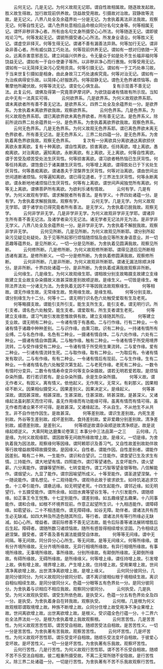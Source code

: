 <!-- { "loadSidebar": true } -->
　　云何无记。几是无记。为何义故观无记耶。谓自性故相属故。随逐故发起故。胜义故生得故。加行故现前供养故。饶益故受用故。引摄故对治故。寂静故等流故。是无记义。八界八处全及余蕴界处一分是无记。为舍执着离法非法我故。观察无记。何等自性无记。谓八色界处意相应品命根众同分名句文身等。何等相属无记。谓怀非秽非净心者。所有由名句文身所摄受心心所法。何等随逐无记。谓即彼戏论习气。何等发起无记。谓彼所摄受诸心心所法。所发身业语业。何等胜义无记。谓虚空非择灭。何等生得无记。谓诸不善有漏善法异熟。何等加行无记。谓非染非善心者。所有威仪路工巧处法。何等现前供养无记。谓如有一想对归依随一天众。远离杀害意邪恶见。建立祠庙兴供养业。令无量众于如是处不生长福非福何等饶益无记。谓如有一于自仆使妻子等所。以非秽非净心而行惠施。何等受用无记。谓如有一以无简择无染污心受用资具。何等引摄无记。谓如有一于工巧处串习故。于当来世复引摄如是相身。由此身故习工巧处速疾究竟。何等对治无记。谓如有一为治疾病得安乐故。以简择心好服医药。何等寂静无记。谓色无色界诸烦恼等。由奢摩他所藏伏故。何等等流无记。谓变化心俱生品。
　　复有示现善不善无记法。此复云何。谓佛及得第一究竟菩萨摩诃萨。为欲饶益诸有情故有所示现。当知此中无有一法真实可得。
　　云何欲界系。几是欲界系。为何义故观欲界系耶。谓未离欲者所有善不善无记法。是欲界系义。四界二处全及余蕴界处一分。是欲界系。为舍执着未离欲界欲我故。观察欲界系。
　　云何色界系。几是色界系。为何义故观色界系耶。谓已离欲界欲未离色界欲者。所有善无记法。是色界系义。除前所说四界二处余蕴界处一分。是色界系。为舍执着离欲界欲我故。观察色界系。
　　云何无色界系。几是无色界系。为何义故观无色界系耶。谓已离色界欲未离无色界欲者。所有善无记法。是无色界系义。三界二处四蕴一分。是无色界系。为舍执着离色界欲我故。观察无色界系。
　　复次有一分离欲具分离欲通达离欲损伏离欲永害离欲。复有十种离欲。谓自性离欲。损害离欲。任持离欲。增上离欲。愚痴离欲。对治离欲。遍知离欲。永断离欲。有上离欲。无上离欲。何等自性离欲。谓于苦受及顺苦受处法生厌背性。何等损害离欲。谓习欲者畅热恼已生厌背性。何等任持离欲。谓饱食已于诸美膳生厌背性。何等增上离欲。谓得胜处已于下劣处生厌背性。何等愚痴离欲。谓诸愚夫于涅槃界生厌背性。何等对治离欲。谓由世间出世间道断诸烦恼。何等遍知离欲。谓已得见道者。于三界法生厌背性。何等永断离欲。谓永断地地诸烦恼已生厌背性。何等有上离欲。谓世间声闻独觉所有离欲。何等无上离欲。谓佛菩萨所有离欲。为欲利乐诸有情故。
　　云何有学。几是有学。为何义故观有学耶。谓求解脱者所有善法。是有学义。十界四处诸蕴一分。是有学。为舍执着求解脱我故。观察有学。
　　云何无学。几是无学。为何义故观无学耶。谓于诸学处已得究竟者所有善法。是无学义。为舍执着已脱我故。观察无学。
　　云何非学非无学。几是非学非无学。为何义故观非学非无学耶。谓诸异生所有善不善无记法。及诸学者染污无记法。诸无学者无记法并无为法。是非学非无学义。八界八处全及余蕴界处一分。是非学非无学。为舍执着不解脱我故。观察非学非无学。
　　云何见所断。几是见所断。为何义故观见所断耶。谓分别所起染污见疑见处疑处。及于见等所起邪行烦恼随烦恼及由见等所发身语意业。并一切恶趣等蕴界处。是见所断义。一切一分是见所断。为舍执着见圆满我故。观察见所断。
　　云何修所断。几是修所断。为何义故观修所断耶。谓得见道后见所断相违诸有漏法。是修所断义。一切一分是修所断。为舍执着修圆满我故。观察修所断。
　　云何非所断。几是非所断。为何义故观非所断耶。谓诸无漏法除顺决择分。是非所断。十界四处诸蕴一分。是非所断。为舍执着成满我故观察非所断。
　　云何缘生。几是缘生。为何义故观缘生耶。谓相故分别支故略摄支故建立支缘故建立支业故支杂染摄故义故甚深故差别故顺逆故。是缘生义。一切皆是缘生。唯除法界法处一分诸无为法。为舍执着无因不平等因我法故观察缘生。
　　何等相故。谓无作缘生故。无常缘生故。势用缘生故。是缘生相。
　　何等分别支故。谓分别缘生为十二分。何等十二。谓无明行识名色六处触受爱取有生及老死。
　　何等略摄支故。谓能引支所引支。能生支所生支。能引支者。谓无明行识。所引支者。谓名色六处触受。能生支者。谓爱取有。所生支者谓生老死。
　　何等建立支缘故。谓习气故引发故思惟故俱有故。建立支缘随其所应。
　　何等建立支业故。谓无明有二种业。一令诸有情于有愚痴。二与行作缘。行有二种业。一令诸有情于诸趣中种种差别。二与识作缘。由熏习故。识有二种业。一持诸有情所有业缚。二与名色作缘。名色有二种业。一摄诸有情自体。二与六处作缘。六处有二种业。一摄诸有情自体圆满。二与触作缘。触有二种业。一令诸有情于所受用境界流转。二与受作缘受有二种业。一令诸有情于所受用生果流转。二与爱作缘。爱有二种业。一引诸有情流转生死。二与取作缘。取有二种业。一为取后有。令诸有情发有取识。二与有作缘。有有二种业。一令诸有情后有现前。二与生作缘。生有二种业。一令诸有情名色六处触受次第生起。二与老死作缘。老死有二种业。一数令有情时分变异。二数令有情寿命变异何等支杂染摄故。谓若无明若爱若取。是烦恼杂染所摄。若行若识若有。是业杂染所摄。余是生杂染所摄。
　　何等义故。谓无作者义。有因义。离有情义。依他起义。无作用义。无常义。有刹那义。因果相续不断义。因果相似摄受义。因果差别义。因果决定义。是缘起义。
　　何等甚深故。谓因甚深故。相甚深故。生甚深故。住甚深故。转甚深故。是甚深义。又诸缘起法虽刹那灭而住可得。虽无作用缘而有功能缘可得。虽离有情而有情可得。虽无作者而诸业果不坏可得。是故甚深。又诸缘起法。不从自生。不从他生不从共生。非不自作他作因生。是故甚深。
　　何等差别故。谓识生差别故。内死生差别故。外谷等生差别故。成坏差别故。食持差别故。爱非爱趣分别差别故。清净差别故。威德差别故。是差别义。
　　何等顺逆故谓杂染顺逆故清净顺逆。故是说缘起顺逆义。
大乘阿毗达磨集论卷第三
本事分中三法品第一之三
　　云何缘。几是缘。为何义故观缘耶。谓因故等无间故所缘故增上故。是缘义。一切是缘。为舍执着我为因法故。观察缘何等因缘。谓阿赖耶识及善习气。又自性故差别故助伴故等行故增益故障碍故摄受故。是因缘义。自性者。谓能作因。自性差别者。谓能作因差别。略有二十种。一生能作。谓识和合望识。二住能作。谓食望已生及求生有情。三持能作。谓大地望有情。四照能作。谓灯等望诸色。五变坏能作。谓火望薪。六分离能作。谓镰等望所断。七转变能作。谓工巧智等望金银等物。八信解能作。谓烟望火。九显了能作。谓宗因喻望所成义。十等至能作。谓圣道望涅槃。十一随说能作。谓名想见。十二观待能作。谓观待此故于彼求欲生。如待饥渴追求饮食。十三牵引能作。谓悬远缘。如无明望老死。十四生起能作。谓邻近缘。如无明望行。十五摄受能作。谓所余缘。如田水粪等望谷生等。十六引发能作。谓随顺缘。如正事王令王悦豫。十七定别能作。谓差别缘。如五趣缘望五趣果。十八同事能作。谓和合缘。如根不坏境界现前。作意正起望所生识。十九相违能作。谓障碍缘。如雹望谷。二十不相违能作。谓无障碍缘。如谷无障。助伴者。谓诸法共有而生必无缺减。如四大种及所造色随其所应。等行者。谓诸法共有等行所缘必无缺减。如心心所。增益者。谓前际修善不善无记法故。能令后际善等诸法展转增胜后后生起。障碍者。谓随所数习诸烦恼故。随所有惑皆得相续增长坚固。乃令相续远避涅槃。摄受者。谓不善及善有漏法能摄受自体故。
　　何等等无间缘。谓中无间隔。等无间故。同分异分心心所生。等无间故。是等无间缘义。何等所缘缘。谓有分齐境所缘故。无分齐境所缘故。无异行相境所缘故。有异行相境所缘故。有事境所缘故。无事境所缘故。事所缘故。分别所缘故。有颠倒所缘故。无颠倒所缘故。有碍所缘故。无碍所缘故。是所缘缘义。何等增上缘。谓任持增上故。引发增上故。俱有增上故。境界增上故。产生增上故。住持增上故。受用果增上故。世间清净离欲增上故。出世清净离欲增上故。是增上缘义。
　　云何同分彼同分。几是同分彼同分。为何义故观同分彼同分耶。谓不离识彼相似根于境相续生故。离识自相似相续生故。是同分彼同分义。色蕴一分眼等五有色界处一分。是同分彼同分。为舍执着与识相应不相应我故。观察同分彼同分。
　　云何执受。几是执受。为何义故观执受耶。谓受生所依色故。是执受义。色蕴一分五有色界处全及四一分。是执受。为舍执着身自在转我故。观察执受。
　　云何根。几是根为何义故观根耶谓取境增上故。种族不断增上故。众同分住增上故受用净不净业果增上故。世间离欲增上故。出世离欲增上故。是根义。受识蕴全色行蕴一分。十二界六处全法界法处一分。是根为舍执着增上我故观察根。
　　云何苦苦性。几是苦苦性。为何义故观苦苦性耶。谓苦受自相故。随顺苦受法自相故。是苦苦性义。一切一分是苦苦性。为舍执著有苦我故。观察苦苦性。
　　云何坏苦性。几是坏苦性。为何义故观坏苦性耶。谓乐受变坏自相故。随顺乐受法变坏自相故。于彼爱心变坏故。是坏苦性义。一切一分是坏苦性。为舍执著有乐我故。观察坏苦性。
　　云何行苦性。几是行苦性。为何义故观行苦性耶。谓不苦不乐受自相故。随顺不苦不乐受法自相故。彼二粗重所摄受故。不离二无常所随不安隐故。是行苦性义。除三界二处诸蕴一分。一切是行苦性。为舍执著有不苦不乐我故观察行苦性。
